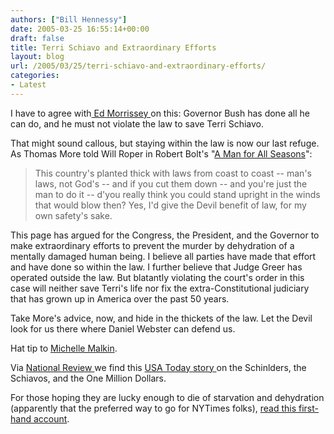 ```yaml
---
authors: ["Bill Hennessy"]
date: 2005-03-25 16:55:14+00:00
draft: false
title: Terri Schiavo and Extraordinary Efforts
layout: blog
url: /2005/03/25/terri-schiavo-and-extraordinary-efforts/
categories:
- Latest
---
```


I have to agree with[ Ed Morrissey ](https://www.captainsquartersblog.com/mt/archives/004157.php)on this:  Governor Bush has done all he can do, and he must not violate the law to save Terri Schiavo.

That might sound callous, but staying within the law is now our last refuge.  As Thomas More told Will Roper in Robert Bolt's "[A Man for All Seasons](https://www.amazon.com/exec/obidos/external-search?search-type=ss&tag=hennesssview-20&keyword=0679728228&index=books)":



> This country's planted thick with laws from coast to coast -- man's laws, not God's -- and if you cut them down -- and you're just the man to do it -- d'you really think you could stand upright in the winds that would blow then? Yes, I'd give the Devil benefit of law, for my own safety's sake. 



This page has argued for the Congress, the President, and the Governor to make extraordinary efforts to prevent the murder by dehydration of a mentally damaged human being.  I believe all parties have made that effort and have done so within the law.  I further believe that Judge Greer has operated outside the law.   But blatantly violating the court's order in this case will neither save Terri's life nor fix the extra-Constitutional judiciary that has grown up in America over the past 50 years.

Take More's advice, now, and hide in the thickets of the law.  Let the Devil look for us there where Daniel Webster can defend us.

Hat tip to [Michelle Malkin](https://michellemalkin.com/archives/001852.htm).

Via [National Review ](https://www.nationalreview.com/thecorner/05_03_20_corner-archive.asp#059261)we find this [USA Today story ](https://www.usatoday.com/news/nation/2005-03-24-schiavo-money-cover_x.htm)on the Schinlders, the Schiavos, and the One Million Dollars.

For those hoping they are lucky enough to die of starvation and dehydration  (apparently that the preferred way to go for NYTimes folks), [read this first-hand account](https://wittingshire.blogspot.com/2005/03/thirst.html).
